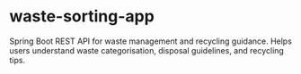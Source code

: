 # waste-sorting-app
Spring Boot REST API for waste management and recycling guidance. Helps users understand waste categorisation, disposal guidelines, and recycling tips.
